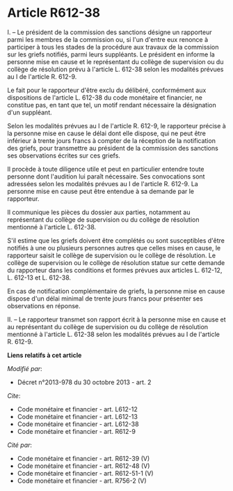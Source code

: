 # Article R612-38

I. – Le président de la commission des sanctions désigne un rapporteur parmi les membres de la commission ou, si l'un d'entre
eux renonce à participer à tous les stades de la procédure aux travaux de la commission sur les griefs notifiés, parmi leurs
suppléants. Le président en informe la personne mise en cause et le représentant du collège de supervision ou du collège de
résolution prévu à l'article L. 612-38 selon les modalités prévues au I de l'article R. 612-9.

Le fait pour le rapporteur d'être exclu du délibéré, conformément aux dispositions de l'article L. 612-38 du code monétaire
et financier, ne constitue pas, en tant que tel, un motif rendant nécessaire la désignation d'un suppléant.

Selon les modalités prévues au I de l'article R. 612-9, le rapporteur précise à la personne mise en cause le délai dont elle
dispose, qui ne peut être inférieur à trente jours francs à compter de la réception de la notification des griefs, pour
transmettre au président de la commission des sanctions ses observations écrites sur ces griefs.

Il procède à toute diligence utile et peut en particulier entendre toute personne dont l'audition lui paraît nécessaire. Ses
convocations sont adressées selon les modalités prévues au I de l'article R. 612-9. La personne mise en cause peut être
entendue à sa demande par le rapporteur.

Il communique les pièces du dossier aux parties, notamment au représentant du collège de supervision ou du collège de
résolution mentionné à l'article L. 612-38.

S'il estime que les griefs doivent être complétés ou sont susceptibles d'être notifiés à une ou plusieurs personnes autres
que celles mises en cause, le rapporteur saisit le collège de supervision ou le collège de résolution. Le collège de
supervision ou le collège de résolution statue sur cette demande du rapporteur dans les conditions et formes prévues aux
articles L. 612-12, L. 612-13 et L. 612-38.

En cas de notification complémentaire de griefs, la personne mise en cause dispose d'un délai minimal de trente jours francs
pour présenter ses observations en réponse.

II. – Le rapporteur transmet son rapport écrit à la personne mise en cause et au représentant du collège de supervision ou du
collège de résolution mentionné à l'article L. 612-38 selon les modalités prévues au I de l'article R. 612-9.

**Liens relatifs à cet article**

_Modifié par_:

  - Décret n°2013-978 du 30 octobre 2013 - art. 2

_Cite_:

  - Code monétaire et financier - art. L612-12
  - Code monétaire et financier - art. L612-13
  - Code monétaire et financier - art. L612-38
  - Code monétaire et financier - art. R612-9

_Cité par_:

  - Code monétaire et financier - art. R612-39 (V)
  - Code monétaire et financier - art. R612-48 (V)
  - Code monétaire et financier - art. R612-51-1 (V)
  - Code monétaire et financier - art. R756-2 (V)
